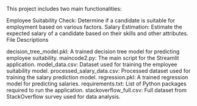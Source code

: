 This project includes two main functionalities:

Employee Suitability Check: Determine if a candidate is suitable for employment based on various factors.
Salary Estimation: Estimate the expected salary of a candidate based on their skills and other attributes.
File Descriptions

decision_tree_model.pkl: A trained decision tree model for predicting employee suitability.
maincode2.py: The main script for the Streamlit application.
model_data.csv: Dataset used for training the employee suitability model.
processed_salary_data.csv: Processed dataset used for training the salary prediction model.
regression.pkl: A trained regression model for predicting salaries.
requirements.txt: List of Python packages required to run the application.
stackoverflow_full.csv: Full dataset from StackOverflow survey used for data analysis.
